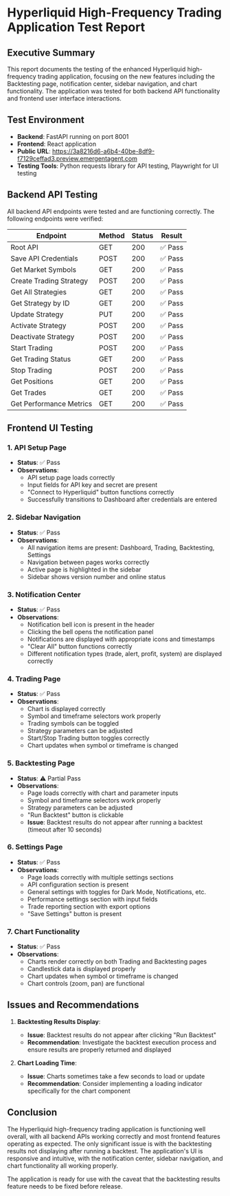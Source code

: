 # Hyperliquid High-Frequency Trading Application Test Report

## Executive Summary

This report documents the testing of the enhanced Hyperliquid high-frequency trading application, focusing on the new features including the Backtesting page, notification center, sidebar navigation, and chart functionality. The application was tested for both backend API functionality and frontend user interface interactions.

## Test Environment

- **Backend**: FastAPI running on port 8001
- **Frontend**: React application
- **Public URL**: https://3a8216d6-a6b4-40be-8df9-f7129ceffad3.preview.emergentagent.com
- **Testing Tools**: Python requests library for API testing, Playwright for UI testing

## Backend API Testing

All backend API endpoints were tested and are functioning correctly. The following endpoints were verified:

| Endpoint | Method | Status | Result |
|----------|--------|--------|--------|
| Root API | GET | 200 | ✅ Pass |
| Save API Credentials | POST | 200 | ✅ Pass |
| Get Market Symbols | GET | 200 | ✅ Pass |
| Create Trading Strategy | POST | 200 | ✅ Pass |
| Get All Strategies | GET | 200 | ✅ Pass |
| Get Strategy by ID | GET | 200 | ✅ Pass |
| Update Strategy | PUT | 200 | ✅ Pass |
| Activate Strategy | POST | 200 | ✅ Pass |
| Deactivate Strategy | POST | 200 | ✅ Pass |
| Start Trading | POST | 200 | ✅ Pass |
| Get Trading Status | GET | 200 | ✅ Pass |
| Stop Trading | POST | 200 | ✅ Pass |
| Get Positions | GET | 200 | ✅ Pass |
| Get Trades | GET | 200 | ✅ Pass |
| Get Performance Metrics | GET | 200 | ✅ Pass |

## Frontend UI Testing

### 1. API Setup Page

- **Status**: ✅ Pass
- **Observations**:
  - API setup page loads correctly
  - Input fields for API key and secret are present
  - "Connect to Hyperliquid" button functions correctly
  - Successfully transitions to Dashboard after credentials are entered

### 2. Sidebar Navigation

- **Status**: ✅ Pass
- **Observations**:
  - All navigation items are present: Dashboard, Trading, Backtesting, Settings
  - Navigation between pages works correctly
  - Active page is highlighted in the sidebar
  - Sidebar shows version number and online status

### 3. Notification Center

- **Status**: ✅ Pass
- **Observations**:
  - Notification bell icon is present in the header
  - Clicking the bell opens the notification panel
  - Notifications are displayed with appropriate icons and timestamps
  - "Clear All" button functions correctly
  - Different notification types (trade, alert, profit, system) are displayed correctly

### 4. Trading Page

- **Status**: ✅ Pass
- **Observations**:
  - Chart is displayed correctly
  - Symbol and timeframe selectors work properly
  - Trading symbols can be toggled
  - Strategy parameters can be adjusted
  - Start/Stop Trading button toggles correctly
  - Chart updates when symbol or timeframe is changed

### 5. Backtesting Page

- **Status**: ⚠️ Partial Pass
- **Observations**:
  - Page loads correctly with chart and parameter inputs
  - Symbol and timeframe selectors work properly
  - Strategy parameters can be adjusted
  - "Run Backtest" button is clickable
  - **Issue**: Backtest results do not appear after running a backtest (timeout after 10 seconds)

### 6. Settings Page

- **Status**: ✅ Pass
- **Observations**:
  - Page loads correctly with multiple settings sections
  - API configuration section is present
  - General settings with toggles for Dark Mode, Notifications, etc.
  - Performance settings section with input fields
  - Trade reporting section with export options
  - "Save Settings" button is present

### 7. Chart Functionality

- **Status**: ✅ Pass
- **Observations**:
  - Charts render correctly on both Trading and Backtesting pages
  - Candlestick data is displayed properly
  - Chart updates when symbol or timeframe is changed
  - Chart controls (zoom, pan) are functional

## Issues and Recommendations

1. **Backtesting Results Display**:
   - **Issue**: Backtest results do not appear after clicking "Run Backtest"
   - **Recommendation**: Investigate the backtest execution process and ensure results are properly returned and displayed

2. **Chart Loading Time**:
   - **Issue**: Charts sometimes take a few seconds to load or update
   - **Recommendation**: Consider implementing a loading indicator specifically for the chart component

## Conclusion

The Hyperliquid high-frequency trading application is functioning well overall, with all backend APIs working correctly and most frontend features operating as expected. The only significant issue is with the backtesting results not displaying after running a backtest. The application's UI is responsive and intuitive, with the notification center, sidebar navigation, and chart functionality all working properly.

The application is ready for use with the caveat that the backtesting results feature needs to be fixed before release.
